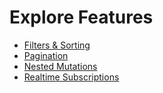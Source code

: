 # Explore Features

- [Filters & Sorting](./01-Filters-&-Sorting.md)
- [Pagination](./02-Pagination.md)
- [Nested Mutations](./03-Nested-Mutations.md)
- [Realtime Subscriptions](./04-Realtime-Subscriptions.md)